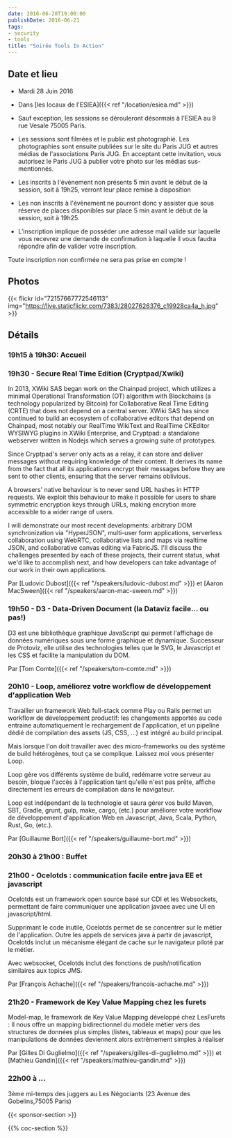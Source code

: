```yaml
---
date: 2016-06-28T19:00:00
publishDate: 2016-06-21
tags:
- security
- tools
title: "Soirée Tools In Action"
---
```


## Date et lieu

- Mardi 28 Juin 2016
- Dans [les locaux de l'ESIEA]({{< ref "/location/esiea.md" >}})

- Sauf exception, les sessions se dérouleront désormais à l'ESIEA au 9 rue Vesale 75005 Paris.
- Les sessions sont filmées et le public est photographié. Les photographies sont ensuite publiées sur le site du Paris JUG et autres médias de l'associations Paris JUG. En acceptant cette invitation, vous autorisez le Paris JUG à publier votre photo sur les médias sus-mentionnés.
- Les inscrits à l'évènement non présents 5 min avant le début de la session, soit à 19h25, verront leur place remise à disposition
- Les non inscrits à l'évènement ne pourront donc y assister que sous réserve de places disponibles sur place 5 min avant le début de la session, soit à 19h25.
- L’inscription implique de posséder une adresse mail valide sur laquelle vous recevrez une demande de confirmation à laquelle il vous faudra répondre afin de valider votre inscription.

Toute inscription non confirmée ne sera pas prise en compte !

## Photos

{{< flickr id="72157667772546113" img="https://live.staticflickr.com/7383/28027626376_c19928ca4a_h.jpg" >}}

## Détails

### 19h15 à 19h30: Accueil

### 19h30 - Secure Real Time Edition (Cryptpad/Xwiki)

In 2013, XWiki SAS began work on the Chainpad project, which utilizes a minimal Operational Transformation (OT) algorithm with Blockchains (a technology popularized by Bitcoin) for Collaborative Real Time Editing (CRTE) that does not depend on a central server. XWiki SAS has since continued to build an ecosystem of collaborative editors that depend on Chainpad, most notably our RealTime WikiText and RealTime CKEditor WYSIWYG plugins in XWiki Enterprise, and Cryptpad: a standalone webserver written in Nodejs which serves a growing suite of prototypes.

Since Cryptpad's server only acts as a relay, it can store and deliver messages without requiring knowledge of their content. It derives its name from the fact that all its applications encrypt their messages before they are sent to other clients, ensuring that the server remains oblivious.

A browsers' native behaviour is to never send URL hashes in HTTP requests. We exploit this behaviour to make it possible for users to share symmetric encryption keys through URLs, making encrytion more accessible to a wider range of users.

I will demonstrate our most recent developments: arbitrary DOM synchronization via "HyperJSON", multi-user form applications, serverless collaboration using WebRTC, collaborative lists and maps via realtime JSON, and collaborative canvas editing via FabricJS. I'll discuss the challenges presented by each of these projects, their current status, what we'd like to accomplish next, and how developers can take advantage of our work in their own applications.

Par [Ludovic Dubost]({{< ref "/speakers/ludovic-dubost.md" >}}) et [Aaron MacSween]({{< ref "/speakers/aaron-mac-sween.md" >}})

### 19h50 - D3 - Data-Driven Document (la Dataviz facile… ou pas!)

D3 est une bibliothèque graphique JavaScript qui permet l'affichage de données numériques sous une forme graphique et dynamique. Successeur de Protoviz, elle utilise des technologies telles que le SVG, le Javascript et les CSS et facilite la manipulation du DOM.

Par [Tom Comte]({{< ref "/speakers/tom-comte.md" >}})

### 20h10 - Loop, améliorez votre workflow de développement d'application Web

Travailler un framework Web full-stack comme Play ou Rails permet un workflow de développement productif: les changements apportés au code entraine automatiquement le rechargement de l'application, et un pipeline dédié de compilation des assets (JS, CSS, ...) est intégré au build principal.

Mais lorsque l'on doit travailler avec des micro-frameworks ou des système de build hétérogènes, tout ça se complique. Laissez moi vous présenter Loop.

Loop gère vos différents système de build, redémarre votre serveur au besoin, bloque l'accès à l'application tant qu'elle n'est pas prête, affiche directement les erreurs de compilation dans le navigateur.

Loop est indépendant de la technologie et saura gérer vos build Maven, SBT, Gradle, grunt, gulp, make, cargo, (etc.) pour améliorer votre workflow de développement d'application Web en Javascript, Java, Scala, Python, Rust, Go, (etc.).

Par [Guillaume Bort]({{< ref "/speakers/guillaume-bort.md" >}})

### 20h30 à 21h00 : Buffet

### 21h00 - Ocelotds : communication facile entre java EE et javascript

Ocelotds est un framework open source basé sur CDI et les Websockets, permettant de faire communiquer une application javaee avec une UI en javascript/html.

Supprimant le code inutile, Ocelotds permet de se concentrer sur le métier de l'application. Outre les appels de services java à partir de javascript, Ocelotds inclut un mécanisme élégant de cache sur le navigateur piloté par le métier.

Avec websocket, Ocelotds inclut des fonctions de push/notification similaires aux topics JMS.

Par [François Achache]({{< ref "/speakers/francois-achache.md" >}})

### 21h20 - Framework de Key Value Mapping chez les furets
Model-map, le framework de Key Value Mapping développé chez LesFurets : Il nous offre un mapping bidirectionnel du modèle métier vers des structures de données plus simples (listes, tableaux et maps) pour que les manipulations de données deviennent alors extrêmement simples à réaliser

Par [Gilles Di Guglielmo]({{< ref "/speakers/gilles-di-guglielmo.md" >}}) et [Mathieu Gandin]({{< ref "/speakers/mathieu-gandin.md" >}})

### 22h00 à ...

3ème mi-temps des juggers au Les Négociants (23 Avenue des Gobelins,75005 Paris)

{{< sponsor-section >}}

{{% coc-section %}}
